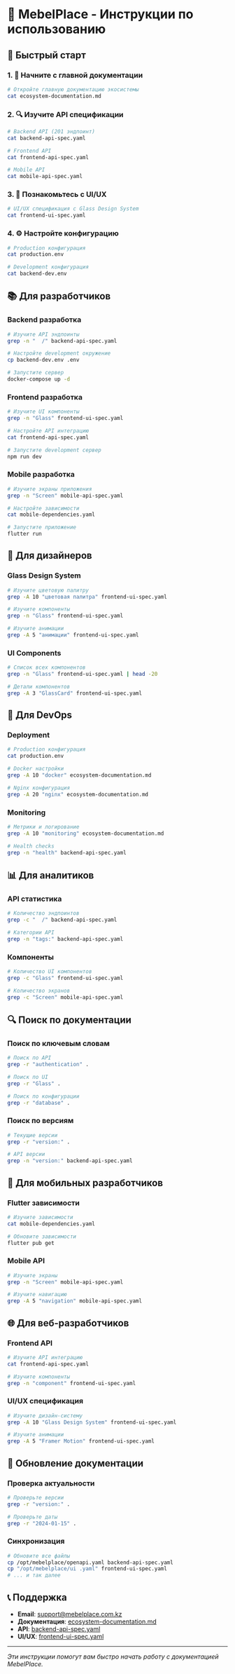 # 🚀 MebelPlace - Инструкции по использованию

## 🎯 Быстрый старт

### 1. 📖 Начните с главной документации
```bash
# Откройте главную документацию экосистемы
cat ecosystem-documentation.md
```

### 2. 🔍 Изучите API спецификации
```bash
# Backend API (201 эндпоинт)
cat backend-api-spec.yaml

# Frontend API
cat frontend-api-spec.yaml

# Mobile API
cat mobile-api-spec.yaml
```

### 3. 🎨 Познакомьтесь с UI/UX
```bash
# UI/UX спецификация с Glass Design System
cat frontend-ui-spec.yaml
```

### 4. ⚙️ Настройте конфигурацию
```bash
# Production конфигурация
cat production.env

# Development конфигурация
cat backend-dev.env
```

## 📚 Для разработчиков

### Backend разработка
```bash
# Изучите API эндпоинты
grep -n "  /" backend-api-spec.yaml

# Настройте development окружение
cp backend-dev.env .env

# Запустите сервер
docker-compose up -d
```

### Frontend разработка
```bash
# Изучите UI компоненты
grep -n "Glass" frontend-ui-spec.yaml

# Настройте API интеграцию
cat frontend-api-spec.yaml

# Запустите development сервер
npm run dev
```

### Mobile разработка
```bash
# Изучите экраны приложения
grep -n "Screen" mobile-api-spec.yaml

# Настройте зависимости
cat mobile-dependencies.yaml

# Запустите приложение
flutter run
```

## 🎨 Для дизайнеров

### Glass Design System
```bash
# Изучите цветовую палитру
grep -A 10 "цветовая палитра" frontend-ui-spec.yaml

# Изучите компоненты
grep -n "Glass" frontend-ui-spec.yaml

# Изучите анимации
grep -A 5 "анимации" frontend-ui-spec.yaml
```

### UI Components
```bash
# Список всех компонентов
grep -n "Glass" frontend-ui-spec.yaml | head -20

# Детали компонентов
grep -A 3 "GlassCard" frontend-ui-spec.yaml
```

## 🔧 Для DevOps

### Deployment
```bash
# Production конфигурация
cat production.env

# Docker настройки
grep -A 10 "docker" ecosystem-documentation.md

# Nginx конфигурация
grep -A 20 "nginx" ecosystem-documentation.md
```

### Monitoring
```bash
# Метрики и логирование
grep -A 10 "monitoring" ecosystem-documentation.md

# Health checks
grep -n "health" backend-api-spec.yaml
```

## 📊 Для аналитиков

### API статистика
```bash
# Количество эндпоинтов
grep -c "  /" backend-api-spec.yaml

# Категории API
grep -n "tags:" backend-api-spec.yaml
```

### Компоненты
```bash
# Количество UI компонентов
grep -c "Glass" frontend-ui-spec.yaml

# Количество экранов
grep -c "Screen" mobile-api-spec.yaml
```

## 🔍 Поиск по документации

### Поиск по ключевым словам
```bash
# Поиск по API
grep -r "authentication" .

# Поиск по UI
grep -r "Glass" .

# Поиск по конфигурации
grep -r "database" .
```

### Поиск по версиям
```bash
# Текущие версии
grep -r "version:" .

# API версии
grep -n "version:" backend-api-spec.yaml
```

## 📱 Для мобильных разработчиков

### Flutter зависимости
```bash
# Изучите зависимости
cat mobile-dependencies.yaml

# Обновите зависимости
flutter pub get
```

### Mobile API
```bash
# Изучите экраны
grep -n "Screen" mobile-api-spec.yaml

# Изучите навигацию
grep -A 5 "navigation" mobile-api-spec.yaml
```

## 🌐 Для веб-разработчиков

### Frontend API
```bash
# Изучите API интеграцию
cat frontend-api-spec.yaml

# Изучите компоненты
grep -n "component" frontend-ui-spec.yaml
```

### UI/UX спецификация
```bash
# Изучите дизайн-систему
grep -A 10 "Glass Design System" frontend-ui-spec.yaml

# Изучите анимации
grep -A 5 "Framer Motion" frontend-ui-spec.yaml
```

## 🔄 Обновление документации

### Проверка актуальности
```bash
# Проверьте версии
grep -r "version:" .

# Проверьте даты
grep -r "2024-01-15" .
```

### Синхронизация
```bash
# Обновите все файлы
cp /opt/mebelplace/openapi.yaml backend-api-spec.yaml
cp "/opt/mebelplace/ui .yaml" frontend-ui-spec.yaml
# ... и так далее
```

## 📞 Поддержка

- **Email**: support@mebelplace.com.kz
- **Документация**: [ecosystem-documentation.md](./ecosystem-documentation.md)
- **API**: [backend-api-spec.yaml](./backend-api-spec.yaml)
- **UI/UX**: [frontend-ui-spec.yaml](./frontend-ui-spec.yaml)

---

*Эти инструкции помогут вам быстро начать работу с документацией MebelPlace.*

